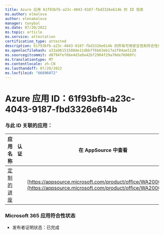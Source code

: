 ```yaml
---
title: Azure 应用 61f93bfb-a23c-4043-9187-fbd3326e614b 的 ID 信息
ms.author: elmalova
author: elenamalova
manager: tonybal
ms.date: 07/20/2022
ms.topic: article
ms.service: attestation
certification_type: attested
description: 61f93bfb-a23c-4043-9187-fbd3326e614b 的所有可用安全性和符合性信息信息。
ms.openlocfilehash: a33a96151508de11dbb7f6b63eb17a2f04ae5128
ms.sourcegitcommit: d8794fef6be4d3a9a42bf2904f29a70de76069fc
ms.translationtype: MT
ms.contentlocale: zh-CN
ms.lasthandoff: 07/20/2022
ms.locfileid: "66896072"
---
```

# <a name="azure-app-id-61f93bfb-a23c-4043-9187-fbd3326e614b"></a>Azure 应用 ID：61f93bfb-a23c-4043-9187-fbd3326e614b


### <a name="apps-associated-with-this-id"></a>与此 ID 关联的应用：
| **应用名称** | **认证** | **在 AppSource 中查看** |
|--------------|---------------|-----------------------|
| [定制的讲座](../forward/WA200004309.md) |  | [https://appsource.microsoft.com/product/office/WA200004309](https://appsource.microsoft.com/product/office/WA200004309) |

### <a name="microsoft-365-app-compliance-status"></a>Microsoft 365 应用符合性状态
- 发布者证明状态：已完成
